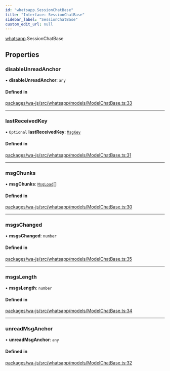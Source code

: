 ```yaml
---
id: "whatsapp.SessionChatBase"
title: "Interface: SessionChatBase"
sidebar_label: "SessionChatBase"
custom_edit_url: null
---
```


[whatsapp](../namespaces/whatsapp.md).SessionChatBase

## Properties

### disableUnreadAnchor

• **disableUnreadAnchor**: `any`

#### Defined in

[packages/wa-js/src/whatsapp/models/ModelChatBase.ts:33](https://github.com/wppconnect-team/wa-js/blob/main/src/whatsapp/models/ModelChatBase.ts#L33)

___

### lastReceivedKey

• `Optional` **lastReceivedKey**: [`MsgKey`](../classes/whatsapp.MsgKey.md)

#### Defined in

[packages/wa-js/src/whatsapp/models/ModelChatBase.ts:31](https://github.com/wppconnect-team/wa-js/blob/main/src/whatsapp/models/ModelChatBase.ts#L31)

___

### msgChunks

• **msgChunks**: [`MsgLoad`](../classes/whatsapp.MsgLoad.md)[]

#### Defined in

[packages/wa-js/src/whatsapp/models/ModelChatBase.ts:30](https://github.com/wppconnect-team/wa-js/blob/main/src/whatsapp/models/ModelChatBase.ts#L30)

___

### msgsChanged

• **msgsChanged**: `number`

#### Defined in

[packages/wa-js/src/whatsapp/models/ModelChatBase.ts:35](https://github.com/wppconnect-team/wa-js/blob/main/src/whatsapp/models/ModelChatBase.ts#L35)

___

### msgsLength

• **msgsLength**: `number`

#### Defined in

[packages/wa-js/src/whatsapp/models/ModelChatBase.ts:34](https://github.com/wppconnect-team/wa-js/blob/main/src/whatsapp/models/ModelChatBase.ts#L34)

___

### unreadMsgAnchor

• **unreadMsgAnchor**: `any`

#### Defined in

[packages/wa-js/src/whatsapp/models/ModelChatBase.ts:32](https://github.com/wppconnect-team/wa-js/blob/main/src/whatsapp/models/ModelChatBase.ts#L32)
